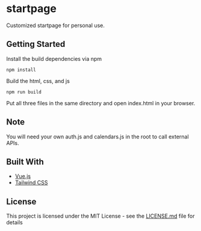 # startpage

Customized startpage for personal use.

## Getting Started

Install the build dependencies via npm

```
npm install
```

Build the html, css, and js 

```
npm run build
```

Put all three files in the same directory and open index.html in your browser.

## Note

You will need your own auth.js and calendars.js in the root to call external APIs.

## Built With

* [Vue.js](https://vuejs.org/)
* [Tailwind CSS](https://tailwindcss.com/)

## License

This project is licensed under the MIT License - see the [LICENSE.md](LICENSE.md) file for details
